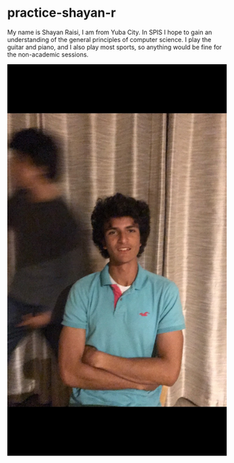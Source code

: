 # practice-shayan-r
My name is Shayan Raisi, I am from Yuba City. In SPIS I hope to gain an understanding of the general principles of computer science. I play the guitar and piano, and I also play most sports, so anything would be fine for the non-academic sessions. 

![me](shayan-r.png)
